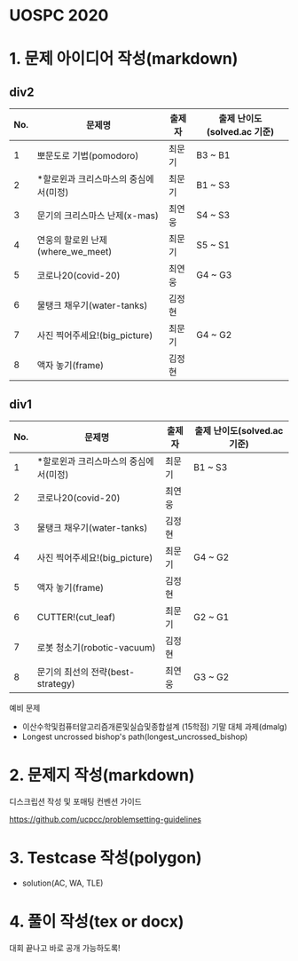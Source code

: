 # UOSPC 2020
# 1. 문제 아이디어 작성(markdown)

## div2

| No.  | 문제명                                | 출제자 | 출제 난이도(solved.ac 기준) |
| ---- | ------------------------------------- | ------ | --------------------------- |
| 1    | 뽀문도로 기법(pomodoro)           | 최문기 | B3 ~ B1                     |
| 2    | *할로윈과 크리스마스의 중심에서(미정) | 최문기 | B1 ~ S3                     |
| 3    | 문기의 크리스마스 난제(x-mas)         | 최연웅 | S4 ~ S3                      |
| 4    | 연웅의 할로윈 난제(where_we_meet)     | 최문기 | S5 ~ S1                     |
| 5    | 코로나20(covid-20)                    | 최연웅 | G4 ~ G3                    |
| 6    | 물탱크 채우기(water-tanks)            | 김정현 |                             |
| 7    | 사진 찍어주세요!(big_picture)         | 최문기 | G4 ~ G2                     |
| 8    | 액자 놓기(frame)                      | 김정현 |                             |

## div1

| No.  | 문제명                                | 출제자 | 출제 난이도(solved.ac 기준) |
| ---- | ------------------------------------- | ------ | --------------------------- |
| 1    | *할로윈과 크리스마스의 중심에서(미정) | 최문기 | B1 ~ S3                     |
| 2    | 코로나20(covid-20)                    | 최연웅 |                             |
| 3    | 물탱크 채우기(water-tanks)            | 김정현 |                             |
| 4    | 사진 찍어주세요!(big_picture)         | 최문기 | G4 ~ G2                     |
| 5    | 액자 놓기(frame)                      | 김정현 |                             |
| 6    | CUTTER!(cut_leaf)          | 최문기 | G2 ~ G1                     |
| 7    | 로봇 청소기(robotic-vacuum)           | 김정현 |                             |
| 8    | 문기의 최선의 전략(best-strategy)     | 최연웅 | G3 ~ G2                      |

예비 문제

- 이산수학및컴퓨터알고리즘개론및실습및종합설계 (15학점) 기말 대체 과제(dmalg)
- Longest uncrossed bishop's path(longest_uncrossed_bishop)



# 2. 문제지 작성(markdown)

디스크립션 작성 및 포매팅 컨벤션 가이드

https://github.com/ucpcc/problemsetting-guidelines

# 3. Testcase 작성(polygon)

- solution(AC, WA, TLE)

# 4. 풀이 작성(tex or docx)

대회 끝나고 바로 공개 가능하도록!
